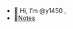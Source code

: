 - 👋 Hi, I’m @y1450 , 
- 📔[Notes](https://y1450.vercel.app/)

<!---
y1450/y1450 is a ✨ special ✨ repository because its `README.md` (this file) appears on your GitHub profile.
You can click the Preview link to take a look at your changes.
--->
